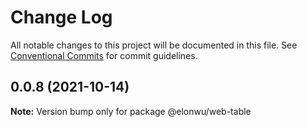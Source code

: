 # Change Log

All notable changes to this project will be documented in this file.
See [Conventional Commits](https://conventionalcommits.org) for commit guidelines.

## 0.0.8 (2021-10-14)

**Note:** Version bump only for package @elonwu/web-table
